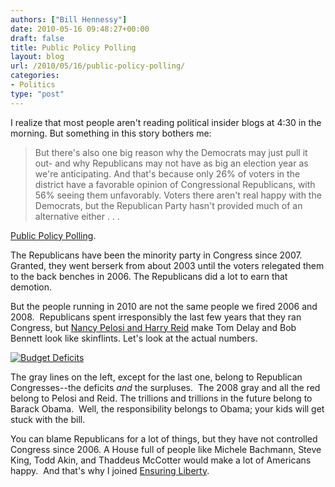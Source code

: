 ```yaml
---
authors: ["Bill Hennessy"]
date: 2010-05-16 09:48:27+00:00
draft: false
title: Public Policy Polling
layout: blog
url: /2010/05/16/public-policy-polling/
categories:
- Politics
type: "post"
---
```


I realize that most people aren't reading political insider blogs at 4:30 in the morning. But something in this story bothers me:


> But there's also one big reason why the Democrats may just pull it out- and why Republicans may not have as big an election year as we're anticipating. And that's because only 26% of voters in the district have a favorable opinion of Congressional Republicans, with 56% seeing them unfavorably. Voters there aren't real happy with the Democrats, but the Republican Party hasn't provided much of an alternative either . . . 

[Public Policy Polling](https://publicpolicypolling.blogspot.com/).


The Republicans have been the minority party in Congress since 2007. Granted, they went berserk from about 2003 until the voters relegated them to the back benches in 2006. The Republicans did a lot to earn that demotion.

But the people running in 2010 are not the same people we fired 2006 and 2008.  Republicans spent irresponsibly the last few years that they ran Congress, but [Nancy Pelosi and Harry Reid](https://gatewaypundit.firstthings.com/2010/05/revealed-obama-pelosi-economic-disaster-worse-than-once-thought/) make Tom Delay and Bob Bennett look like skinflints. Let's look at the actual numbers.


[![Budget Deficits](https://hennessysview.com/wp-content/uploads/2010/05/WP_Obama_deficits.gif)
](https://publicpolicypolling.blogspot.com/)




The gray lines on the left, except for the last one, belong to Republican Congresses--the deficits _and_ the surpluses.  The 2008 gray and all the red belong to Pelosi and Reid. The trillions and trillions in the future belong to Barack Obama.  Well, the responsibility belongs to Obama; your kids will get stuck with the bill.




You can blame Republicans for a lot of things, but they have not controlled Congress since 2006. A House full of people like Michele Bachmann, Steve King, Todd Akin, and Thaddeus McCotter would make a lot of Americans happy.  And that's why I joined [Ensuring Liberty](https://libertycaucus.net).
